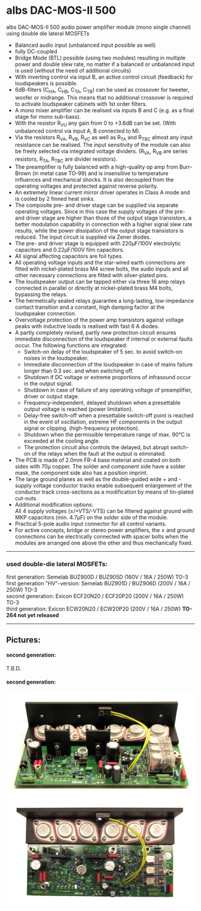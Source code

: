 
# albs DAC-MOS-II 500

albs DAC-MOS-II 500 audio power amplifier module (mono single channel)  
using double die lateral MOSFETs
* Balanced audio input (unbalanced input possible as well)  
* fully DC-coupled  
* Bridge Mode (BTL) possible (using two modules) resulting in multiple power and double slew rate, no matter if a balanced or unbalanced input is used (without the need of additional circuits)  
* With inverting control via input B, an active control circuit (feedback) for loudspeakers is possible.  
* 6dB-filters (C<sub>HA</sub>, C<sub>HB</sub>, C<sub>TA</sub>, C<sub>TB</sub>) can be used as crossover for tweeter, woofer or midrange. This means that no additional crossover is required to activate loudspeaker cabinets with 1st order filters.  
* A mono mixer amplifier can be realised via inputs B and C (e.g. as a final stage for mono sub-bass).  
* With the resistor R<sub>VU</sub> any gain from 0 to +3.6dB can be set. (With unbalanced control via input A, B connected to M).  
* Via the resistors R<sub>VA</sub>, R<sub>VB</sub>, R<sub>VC</sub> as well as R<sub>TA</sub> and R<sub>TBC</sub> almost any input resistance can be realised. The input sensitivity of the module can also be freely selected via integrated voltage dividers. (R<sub>VA</sub>, R<sub>VB</sub> are series resistors, R<sub>TA</sub>, R<sub>TBC</sub> are divider resistors).  
* The preamplifier is fully balanced with a high-quality op amp from Burr-Brown (in metal case TO-99) and is insensitive to temperature influences and mechanical shocks. It is also decoupled from the operating voltages and protected against reverse polarity.  
* An extremely linear current mirror driver operates in Class A mode and is cooled by 2 finned heat sinks.  
* The composite pre- and driver stage can be supplied via separate operating voltages. Since in this case the supply voltages of the pre- and driver stage are higher than those of the output stage transistors, a better modulation capability in connection with a higher signal slew rate results, while the power dissipation of the output stage transistors is reduced. The input circuit is supplied via Zener diodes.  
* The pre- and driver stage is equipped with 220µF/100V electrolytic capacitors and 0.22µF/100V film capacitors.  
* All signal affecting capacitors are foil types.  
* All operating voltage inputs and the star-wired earth connections are fitted with nickel-plated brass M4 screw bolts, the audio inputs and all other necessary connections are fitted with silver-plated pins.  
* The loudspeaker output can be tapped either via three 16 amp relays connected in parallel or directly at nickel-plated brass M4 bolts, bypassing the relays.  
* The hermetically sealed relays guarantee a long-lasting, low-impedance contact transition and a constant, high damping factor at the loudspeaker connection.  
* Overvoltage protection of the power amp transistors against voltage peaks with inductive loads is realised with fast 6 A diodes.  
* A partly completely revised, partly new protection circuit ensures immediate disconnection of the loudspeaker if internal or external faults occur. The following functions are integrated:  
    * Switch-on delay of the loudspeaker of 5 sec. to avoid switch-on noises in the loudspeaker.  
    * Immediate disconnection of the loudspeaker in case of mains failure longer than 0.3 sec. and when switching off.  
    * Shutdown if DC voltage or extreme proportions of infrasound occur in the output signal.  
    * Shutdown in case of failure of any operating voltage of preamplifier, driver or output stage.  
    * Frequency-independent, delayed shutdown when a presettable output voltage is reached (power limitation).  
    * Delay-free switch-off when a presettable switch-off point is reached in the event of oscillation, extreme HF components in the output signal or clipping. (high-frequency protection).  
    * Shutdown when the permissible temperature range of max. 90°C is exceeded at the cooling angle.  
    * The protection circuit also controls the delayed, but abrupt switch-on of the relays when the fault at the output is eliminated.  
* The PCB is made of 2.0mm FR-4 base material and coated on both sides with 70µ copper. The solder and component side have a solder mask, the component side also has a position imprint.  
* The large ground planes as well as the double-guided wide + and - supply voltage conductor tracks enable subsequent enlargement of the conductor track cross-sections as a modification by means of tin-plated cut-outs.  
* Additional modification options:  
All 4 supply voltages (±/+VTS/-VTS) can be filtered against ground with MKP capacitors (min. 4.7µF) on the solder side of the module.  
* Practical 5-pole audio input connector for all control variants.  
* For active concepts, bridge or stereo power amplifiers, the ± and ground connections can be electrically connected with spacer bolts when the modules are arranged one above the other and thus mechanically fixed.  

----

### used double-die lateral MOSFETs:  
first generation: Semelab BUZ900D / BUZ905D (160V / 16A / 250W) TO-3  
first generation "HV"-version: Semelab BUZ901D / BUZ906D (200V / 16A / 250W) TO-3  
second generation: Exicon ECF20N20 / ECF20P20 (200V / 16A / 250W) TO-3  
third generation: Exicon ECW20N20 / ECW20P20 (200V / 16A / 250W) **TO-264  not yet released**  

----

## Pictures:
#### second generation:  
T.B.D.  

  
#### second generation:  
<img src="/Pics/Albs_DAC-MOS_500__Exicon_1.png">  
  
<img src="/Pics/Albs_DAC-MOS_500__Exicon_2.png">


